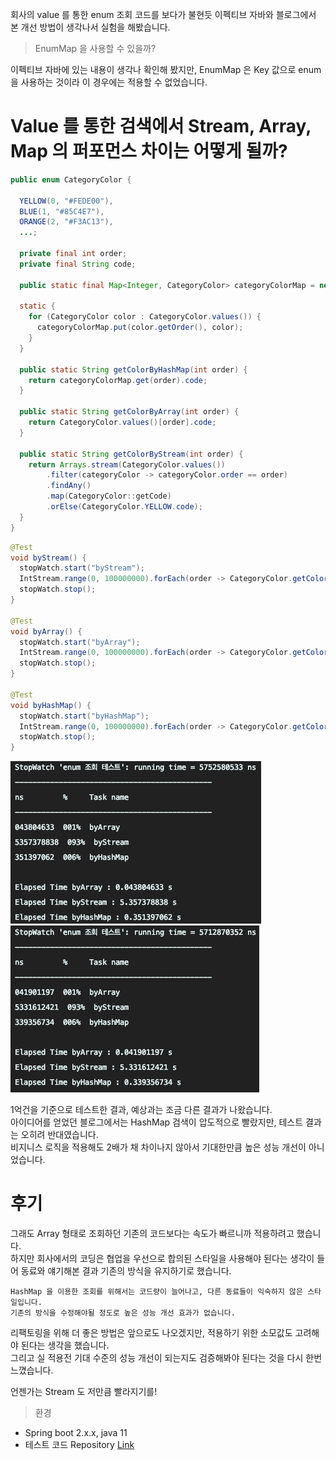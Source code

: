 회사의 value 를 통한 enum 조회 코드를 보다가 불현듯 이펙티브 자바와 블로그에서 본 개선 방법이 생각나서 실험을 해봤습니다.

> EnumMap 을 사용할 수 있을까?

이펙티브 자바에 있는 내용이 생각나 확인해 봤지만, EnumMap 은 Key 값으로 enum 을 사용하는 것이라 이 경우에는 적용할 수 없었습니다.

# Value 를 통한 검색에서 Stream, Array, Map 의 퍼포먼스 차이는 어떻게 될까?

```java
public enum CategoryColor {

  YELLOW(0, "#FEDE00"),
  BLUE(1, "#85C4E7"),
  ORANGE(2, "#F3AC13"),
  ...;

  private final int order;
  private final String code;

  public static final Map<Integer, CategoryColor> categoryColorMap = new HashMap<>();

  static {
    for (CategoryColor color : CategoryColor.values()) {
      categoryColorMap.put(color.getOrder(), color);
    }
  }

  public static String getColorByHashMap(int order) {
    return categoryColorMap.get(order).code;
  }

  public static String getColorByArray(int order) {
    return CategoryColor.values()[order].code;
  }

  public static String getColorByStream(int order) {
    return Arrays.stream(CategoryColor.values())
        .filter(categoryColor -> categoryColor.order == order)
        .findAny()
        .map(CategoryColor::getCode)
        .orElse(CategoryColor.YELLOW.code);
  }
}
```

```java
@Test
void byStream() {
  stopWatch.start("byStream");
  IntStream.range(0, 100000000).forEach(order -> CategoryColor.getColorByStream(1));
  stopWatch.stop();
}

@Test
void byArray() {
  stopWatch.start("byArray");
  IntStream.range(0, 100000000).forEach(order -> CategoryColor.getColorByArray(1));
  stopWatch.stop();
}

@Test
void byHashMap() {
  stopWatch.start("byHashMap");
  IntStream.range(0, 100000000).forEach(order -> CategoryColor.getColorByHashMap(1));
  stopWatch.stop();
}
```
![](2021-01-13-14-13-53.png) ![](2021-01-13-14-14-29.png)

1억건을 기준으로 테스트한 결과, 예상과는 조금 다른 결과가 나왔습니다.  
아이디어를 얻었던 블로그에서는 HashMap 검색이 압도적으로 빨랐지만, 테스트 결과는 오히려 반대였습니다.  
비지니스 로직을 적용해도 2배가 채 차이나지 않아서 기대한만큼 높은 성능 개선이 아니었습니다.

# 후기

그래도 Array 형태로 조회하던 기존의 코드보다는 속도가 빠르니까 적용하려고 했습니다.  
하지만 회사에서의 코딩은 협업을 우선으로 합의된 스타일을 사용해야 된다는 생각이 들어 동료와 얘기해본 결과 기존의 방식을 유지하기로 했습니다.

```
HashMap 을 이용한 조회를 위해서는 코드량이 늘어나고, 다른 동료들이 익숙하지 않은 스타일입니다.
기존의 방식을 수정해야될 정도로 높은 성능 개선 효과가 없습니다.
```

리팩토링을 위해 더 좋은 방법은 앞으로도 나오겠지만, 적용하기 위한 소모값도 고려해야 된다는 생각을 했습니다.  
그리고 실 적용전 기대 수준의 성능 개선이 되는지도 검증해봐야 된다는 것을 다시 한번 느꼈습니다.

언젠가는 Stream 도 저만큼 빨라지기를!

> 환경

- Spring boot 2.x.x, java 11  
- 테스트 코드 Repository [Link](https://github.com/Hyune-c/PerformanceTest/blob/master/src/test/java/com/example/performance/code/CategoryColorTest.java)

